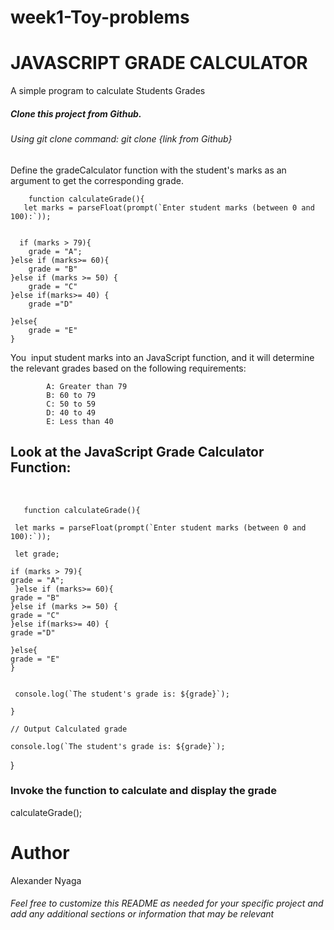 # week1-Toy-problems

<h1>JAVASCRIPT GRADE CALCULATOR</h1>

A simple program to calculate Students Grades 


<h5>Clone this project from Github.</h5>
  <h6>Using git clone command: git clone {link from Github}</h6>

  Define the gradeCalculator function with the student's marks as an argument to get the corresponding grade.
  
        function calculateGrade(){
       let marks = parseFloat(prompt(`Enter student marks (between 0 and 100):`));

  
      if (marks > 79){
        grade = "A";
    }else if (marks>= 60){
        grade = "B"
    }else if (marks >= 50) {
        grade = "C"
    }else if(marks>= 40) {
        grade ="D"

    }else{
        grade = "E"
    }

   <p>You  input student marks into an JavaScript function, and it will determine the relevant grades based on the following requirements: </p>
   
            A: Greater than 79
            B: 60 to 79
            C: 50 to 59
            D: 40 to 49
            E: Less than 40

<h2>Look at the JavaScript Grade Calculator Function:</h2>
<br>

       function calculateGrade(){

     let marks = parseFloat(prompt(`Enter student marks (between 0 and 100):`));

     let grade; 

    if (marks > 79){
    grade = "A";
     }else if (marks>= 60){
    grade = "B"
    }else if (marks >= 50) {
    grade = "C"
    }else if(marks>= 40) {
    grade ="D"

    }else{
    grade = "E"
    }


     console.log(`The student's grade is: ${grade}`);

    }

    // Output Calculated grade

    console.log(`The student's grade is: ${grade}`);
}




<h3>Invoke the function to calculate and display the grade</h3>
calculateGrade();


<h1>Author</h1>
Alexander Nyaga
<h6>Feel free to customize this README as needed for your specific project and add any additional sections or information that may be relevant</h6>


